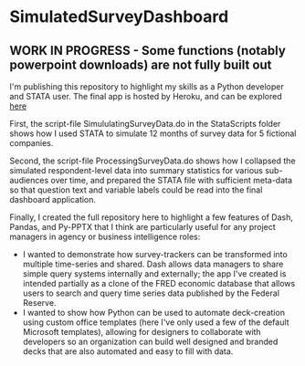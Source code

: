 # SimulatedSurveyDashboard

## WORK IN PROGRESS - Some functions (notably powerpoint downloads) are not fully built out

I'm publishing this repository to highlight my skills as a Python developer and STATA user. The final app is hosted by Heroku, and can be explored [here](https://tracker-survey-dashboard.herokuapp.com/)

First, the script-file SimululatingSurveyData.do in the StataScripts folder shows how I used STATA to simulate 12 months of survey data for 5 fictional companies.

Second, the script-file ProcessingSurveyData.do shows how I collapsed the simulated respondent-level data into summary statistics for various sub-audiences over time, and prepared the STATA file with sufficient meta-data so that question text and variable labels could be read into the final dashboard application.

Finally, I created the full repository here to highlight a few features of Dash, Pandas, and Py-PPTX that I think are particularly useful for any project managers in agency or business intelligence roles:

- I wanted to demonstrate how survey-trackers can be transformed into multiple time-series and shared. Dash allows data managers to share simple query systems internally and externally; the app I've created is intended partially as a clone of the FRED economic database that allows users to search and query time series data published by the Federal Reserve. 
- I wanted to show how Python can be used to automate deck-creation using custom office templates (here I've only used a few of the default Microsoft templates), allowing for designers to collaborate with developers so an organization can build well designed and branded decks that are also automated and easy to fill with data.
